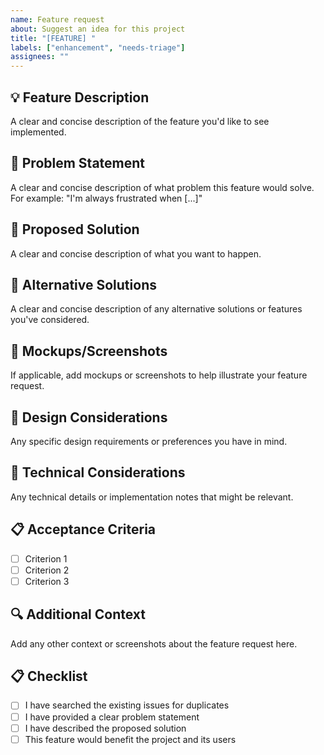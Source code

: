 ```yaml
---
name: Feature request
about: Suggest an idea for this project
title: "[FEATURE] "
labels: ["enhancement", "needs-triage"]
assignees: ""
---
```


## 💡 Feature Description

A clear and concise description of the feature you'd like to see implemented.

## 🎯 Problem Statement

A clear and concise description of what problem this feature would solve. For example: "I'm always frustrated when [...]"

## 💭 Proposed Solution

A clear and concise description of what you want to happen.

## 🔄 Alternative Solutions

A clear and concise description of any alternative solutions or features you've considered.

## 📸 Mockups/Screenshots

If applicable, add mockups or screenshots to help illustrate your feature request.

## 🎨 Design Considerations

Any specific design requirements or preferences you have in mind.

## 🔧 Technical Considerations

Any technical details or implementation notes that might be relevant.

## 📋 Acceptance Criteria

- [ ] Criterion 1
- [ ] Criterion 2
- [ ] Criterion 3

## 🔍 Additional Context

Add any other context or screenshots about the feature request here.

## 📋 Checklist

- [ ] I have searched the existing issues for duplicates
- [ ] I have provided a clear problem statement
- [ ] I have described the proposed solution
- [ ] This feature would benefit the project and its users
